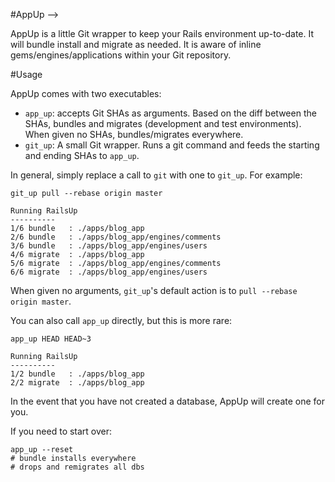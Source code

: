 #AppUp -->

AppUp is a little Git wrapper to keep your Rails environment up-to-date.  It will bundle install and migrate as needed.  It is aware of inline gems/engines/applications within your Git repository.


#Usage

AppUp comes with two executables:

- `app_up`: accepts Git SHAs as arguments.  Based on the diff between the SHAs, bundles and migrates (development and test environments).  When given no SHAs, bundles/migrates everywhere.
- `git_up`: A small Git wrapper.  Runs a git command and feeds the starting and ending SHAs to `app_up`.

In general, simply replace a call to `git` with one to `git_up`.  For example:

```
git_up pull --rebase origin master

Running RailsUp
----------
1/6 bundle   : ./apps/blog_app
2/6 bundle   : ./apps/blog_app/engines/comments
3/6 bundle   : ./apps/blog_app/engines/users
4/6 migrate  : ./apps/blog_app
5/6 migrate  : ./apps/blog_app/engines/comments
6/6 migrate  : ./apps/blog_app/engines/users
```

When given no arguments, `git_up`'s default action is to `pull --rebase origin master`.


You can also call `app_up` directly, but this is more rare:

```
app_up HEAD HEAD~3

Running RailsUp
----------
1/2 bundle   : ./apps/blog_app
2/2 migrate  : ./apps/blog_app
```

In the event that you have not created a database, AppUp will create one for you.

If you need to start over:

```
app_up --reset
# bundle installs everywhere
# drops and remigrates all dbs
```
